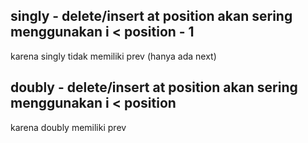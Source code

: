 singly - delete/insert at position akan sering menggunakan i < position - 1
-
karena singly tidak memiliki prev (hanya ada next)

doubly - delete/insert at position akan sering menggunakan i < position
-
karena doubly memiliki prev
